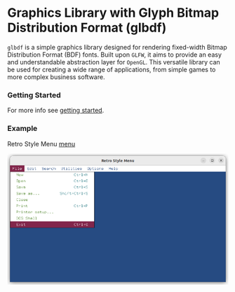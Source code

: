 # Graphics Library with Glyph Bitmap Distribution Format (glbdf)

`glbdf` is a simple graphics library designed for rendering fixed-width Bitmap Distribution Format (BDF) fonts. Built upon `GLFW`,
it aims to provide an easy and understandable abstraction layer for `OpenGL`. This versatile library can be used for creating a
wide range of applications, from simple games to more complex business software.

### Getting Started

For more info see [getting started](docs/README.md).

### Example

Retro Style Menu [menu](src/menu.c)

![Main](docs/assets/img/menu.png)
